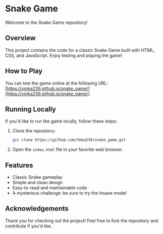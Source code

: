 # Snake Game

Welcome to the Snake Game repository!

## Overview

This project contains the code for a classic Snake Game built with HTML, CSS, and JavaScript. Enjoy testing and playing the game!

## How to Play

You can test the game online at the following URL:  
[https://ymka239.github.io/snake_game/](https://ymka239.github.io/snake_game/)

## Running Locally

If you'd like to run the game locally, follow these steps:

1. Clone the repository:

   ```bash
   git clone https://github.com/Ymka239/snake_game.git
   ```

2. Open the `index.html` file in your favorite web browser.

## Features

- Classic Snake gameplay
- Simple and clean design
- Easy-to-read and maintainable code
- A mysterious challenge: be sure to try the Insane mode!

## Acknowledgements

Thank you for checking out the project! Feel free to fork the repository and contribute if you'd like.
